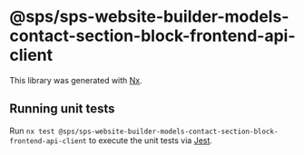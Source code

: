 # @sps/sps-website-builder-models-contact-section-block-frontend-api-client

This library was generated with [Nx](https://nx.dev).

## Running unit tests

Run `nx test @sps/sps-website-builder-models-contact-section-block-frontend-api-client` to execute the unit tests via [Jest](https://jestjs.io).
